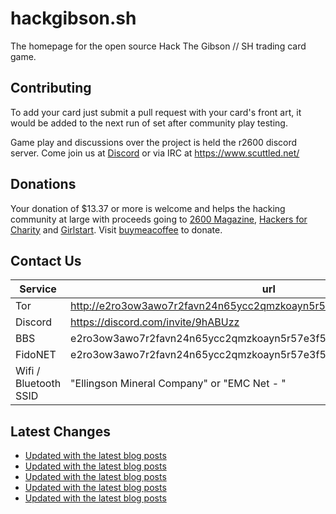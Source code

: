 # hackgibson.sh
The homepage for the open source Hack The Gibson // SH trading card game.


## Contributing

To add your card just submit a pull request with your card's front art, it would be added to the next run of set after community play testing.

Game play and discussions over the project is held the r2600 discord server. Come join us at [Discord](https://discord.com/invite/9hABUzz) or via IRC at https://www.scuttled.net/


## Donations

Your donation of $13.37 or more is welcome and helps the hacking community at large with proceeds going to [2600 Magazine](https://2600.com/), [Hackers for Charity](https://hackersforcharity.org) and [Girlstart](https://girlstart.org).  Visit [buymeacoffee](https://www.buymeacoffee.com/hackgibson.sh) to donate.


## Contact Us

Service | url
-|-
Tor | http://e2ro3ow3awo7r2favn24n65ycc2qmzkoayn5r57e3f56nvjwdcgg32ad.onion
Discord | https://discord.com/invite/9hABUzz
BBS | e2ro3ow3awo7r2favn24n65ycc2qmzkoayn5r57e3f56nvjwdcgg32ad.onion:23
FidoNET | e2ro3ow3awo7r2favn24n65ycc2qmzkoayn5r57e3f56nvjwdcgg32ad.onion:24554
Wifi / Bluetooth SSID | "Ellingson Mineral Company" or "EMC Net - <fidonet address>"

## Latest Changes
<!-- BLOG-POST-LIST:START -->
- [Updated with the latest blog posts](https://github.com/DFW2600/hackgibson.sh/commit/a22bbb1279b7834bf90a762e80acb0bc9d0b477c)
- [Updated with the latest blog posts](https://github.com/DFW2600/hackgibson.sh/commit/89d8bd8b85455a2ce8cd35b2a7841ce376d00890)
- [Updated with the latest blog posts](https://github.com/DFW2600/hackgibson.sh/commit/c002e13d16fdb6e5ca1de62672b17bec7ef91515)
- [Updated with the latest blog posts](https://github.com/DFW2600/hackgibson.sh/commit/f315db903fa7e9bdcddbd41e4599b004dd701e35)
- [Updated with the latest blog posts](https://github.com/DFW2600/hackgibson.sh/commit/8f078d58d9db9386723a9f64709d8f169a439447)
<!-- BLOG-POST-LIST:END -->
